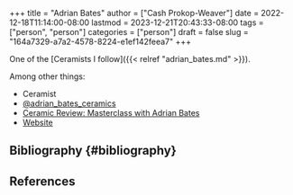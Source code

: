 +++
title = "Adrian Bates"
author = ["Cash Prokop-Weaver"]
date = 2022-12-18T11:14:00-08:00
lastmod = 2023-12-21T20:43:33-08:00
tags = ["person", "person"]
categories = ["person"]
draft = false
slug = "164a7329-a7a2-4578-8224-e1ef142feea7"
+++

One of the [Ceramists I follow]({{< relref "adrian_bates.md" >}}).

Among other things:

-   Ceramist
-   [@adrian_bates_ceramics](https://instagram.com/adrian_bates_ceramics)
-   [Ceramic Review: Masterclass with Adrian Bates](https://youtube.com/watch?v=Xu-eSkU515o)
-   [Website](https://www.adrianbatesceramics.com/)


## Bibliography {#bibliography}

## References

<style>.csl-entry{text-indent: -1.5em; margin-left: 1.5em;}</style><div class="csl-bib-body">
</div>
